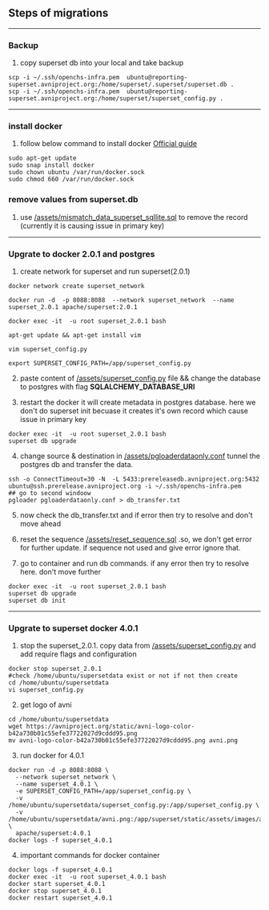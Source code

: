 ## Steps of migrations

---

### Backup

1. copy superset db into your local and take backup

```shell
scp -i ~/.ssh/openchs-infra.pem  ubuntu@reporting-superset.avniproject.org:/home/superset/.superset/superset.db .
scp -i ~/.ssh/openchs-infra.pem  ubuntu@reporting-superset.avniproject.org:/home/superset/superset_config.py . 
```
---


### install docker
1. follow below command to install docker [Official guide](https://docs.docker.com/desktop/install/ubuntu/)
```shell
sudo apt-get update
sudo snap install docker
sudo chown ubuntu /var/run/docker.sock
sudo chmod 660 /var/run/docker.sock
```



### remove values from superset.db

1. use [/assets/mismatch_data_superset_sqllite.sql](https://github.com/avniproject/avni-infra/blob/master/reportingSystem/superset/assets/mismatch_data_superset_sqllite.sql) to remove the record (currently it is causing issue in primary key)


---
### Upgrate to docker 2.0.1 and postgres

1. create network for superset and run superset(2.0.1)  
```shell
docker network create superset_network

docker run -d  -p 8088:8088  --network superset_network  --name superset_2.0.1 apache/superset:2.0.1

docker exec -it  -u root superset_2.0.1 bash

apt-get update && apt-get install vim

vim superset_config.py

export SUPERSET_CONFIG_PATH=/app/superset_config.py
```

2. paste content of [/assets/superset_config.py](https://github.com/avniproject/avni-infra/blob/master/reportingSystem/superset/assets/superset_config.py) file && change the database to postgres with flag **SQLALCHEMY_DATABASE_URI**

3. restart the docker it will create metadata in postgres database. here we don't do superset init becuase it creates it's own record which cause issue in primary key
```shell
docker exec -it  -u root superset_2.0.1 bash
superset db upgrade
```

4. change source & destination in [/assets/pgloaderdataonly.conf](https://github.com/avniproject/avni-infra/blob/master/reportingSystem/superset/assets/pgloaderdataonly.conf) tunnel the postgres db and transfer the data.
```shell
ssh -o ConnectTimeout=30 -N  -L 5433:prereleasedb.avniproject.org:5432 ubuntu@ssh.prerelease.avniproject.org -i ~/.ssh/openchs-infra.pem
## go to second windoow
pgloader pgloaderdataonly.conf > db_transfer.txt
```

5. now check the db_transfer.txt and if error then try to resolve and don't move ahead


6. reset the sequence [/assets/reset_sequence.sql](https://github.com/avniproject/avni-infra/blob/master/reportingSystem/superset/assets/reset_sequence.sql) .so, we don't get error for further update. if sequence not used and give error ignore that.
   

7. go to container and run db commands. if any error then try to resolve here. don't move further
```shell
docker exec -it  -u root superset_2.0.1 bash
superset db upgrade
superset db init
```

---
### Upgrate to superset docker 4.0.1


1. stop the superset_2.0.1. copy data from  [/assets/superset_config.py](https://github.com/avniproject/avni-infra/blob/master/reportingSystem/superset/assets/superset_config.py) and add require flags and configuration
```shell
docker stop superset_2.0.1
#check /home/ubuntu/supersetdata exist or not if not then create
cd /home/ubuntu/supersetdata
vi superset_config.py
```

2. get logo of avni
```shell
cd /home/ubuntu/supersetdata
wget https://avniproject.org/static/avni-logo-color-b42a730b01c55efe37722027d9cddd95.png
mv avni-logo-color-b42a730b01c55efe37722027d9cddd95.png avni.png
```

3. run docker for 4.0.1
```shell
docker run -d -p 8088:8088 \
  --network superset_network \
  --name superset_4.0.1 \
  -e SUPERSET_CONFIG_PATH=/app/superset_config.py \
  -v /home/ubuntu/supersetdata/superset_config.py:/app/superset_config.py \
  -v /home/ubuntu/supersetdata/avni.png:/app/superset/static/assets/images/avni.png \
  apache/superset:4.0.1
docker logs -f superset_4.0.1  
```

4. important commands for docker container
```shell
docker logs -f superset_4.0.1
docker exec -it  -u root superset_4.0.1 bash
docker start superset_4.0.1
docker stop superset_4.0.1
docker restart superset_4.0.1
```

